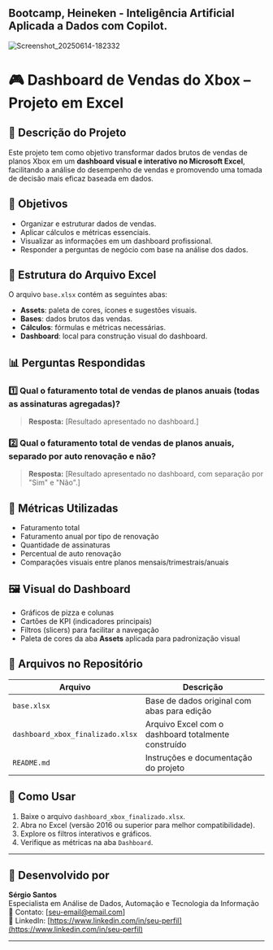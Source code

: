 ## Bootcamp, Heineken - Inteligência Artificial Aplicada a Dados com Copilot.

![Screenshot_20250614-182332](https://github.com/user-attachments/assets/62d1fc18-9185-4875-a839-fa42809e7139)



# 🎮 Dashboard de Vendas do Xbox – Projeto em Excel

## 📌 Descrição do Projeto

Este projeto tem como objetivo transformar dados brutos de vendas de planos Xbox em um **dashboard visual e interativo no Microsoft Excel**, facilitando a análise do desempenho de vendas e promovendo uma tomada de decisão mais eficaz baseada em dados.

## 🎯 Objetivos

- Organizar e estruturar dados de vendas.
- Aplicar cálculos e métricas essenciais.
- Visualizar as informações em um dashboard profissional.
- Responder a perguntas de negócio com base na análise dos dados.

## 🧩 Estrutura do Arquivo Excel

O arquivo `base.xlsx` contém as seguintes abas:

- **Assets**: paleta de cores, ícones e sugestões visuais.
- **Bases**: dados brutos das vendas.
- **Cálculos**: fórmulas e métricas necessárias.
- **Dashboard**: local para construção visual do dashboard.

## 📊 Perguntas Respondidas

### 1️⃣ Qual o faturamento total de vendas de planos anuais (todas as assinaturas agregadas)?

> **Resposta:** [Resultado apresentado no dashboard.]

### 2️⃣ Qual o faturamento total de vendas de planos anuais, separado por auto renovação e não?

> **Resposta:** [Resultado apresentado no dashboard, com separação por "Sim" e "Não".]

## 🧮 Métricas Utilizadas

- Faturamento total
- Faturamento anual por tipo de renovação
- Quantidade de assinaturas
- Percentual de auto renovação
- Comparações visuais entre planos mensais/trimestrais/anuais

## 🖼️ Visual do Dashboard

- Gráficos de pizza e colunas
- Cartões de KPI (indicadores principais)
- Filtros (slicers) para facilitar a navegação
- Paleta de cores da aba **Assets** aplicada para padronização visual

## 📁 Arquivos no Repositório

| Arquivo | Descrição |
|--------|-----------|
| `base.xlsx` | Base de dados original com abas para edição |
| `dashboard_xbox_finalizado.xlsx` | Arquivo Excel com o dashboard totalmente construído |
| `README.md` | Instruções e documentação do projeto |

## 🧪 Como Usar

1. Baixe o arquivo `dashboard_xbox_finalizado.xlsx`.
2. Abra no Excel (versão 2016 ou superior para melhor compatibilidade).
3. Explore os filtros interativos e gráficos.
4. Verifique as métricas na aba `Dashboard`.

---

## 🤖 Desenvolvido por

**Sérgio Santos**  
Especialista em Análise de Dados, Automação e Tecnologia da Informação  
📧 Contato: [seu-email@email.com]  
🔗 LinkedIn: [https://www.linkedin.com/in/seu-perfil](https://www.linkedin.com/in/seu-perfil)

--- 

